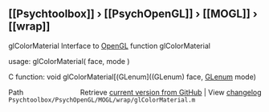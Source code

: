 ## [[Psychtoolbox]] &#8250; [[PsychOpenGL]] &#8250; [[MOGL]] &#8250; [[wrap]]

glColorMaterial  Interface to [OpenGL](OpenGL) function glColorMaterial  
  
usage:  glColorMaterial( face, mode )  
  
C function:  void glColorMaterial[(GLenum]((GLenum) face, [GLenum](GLenum) mode)  




<div class="code_header" style="text-align:right;">
  <span style="float:left;">Path&nbsp;&nbsp;</span> <span class="counter">Retrieve <a href=
  "https://raw.github.com/Psychtoolbox-3/Psychtoolbox-3/beta/Psychtoolbox/PsychOpenGL/MOGL/wrap/glColorMaterial.m">current version from GitHub</a> | View <a href=
  "https://github.com/Psychtoolbox-3/Psychtoolbox-3/commits/beta/Psychtoolbox/PsychOpenGL/MOGL/wrap/glColorMaterial.m">changelog</a></span>
</div>
<div class="code">
  <code>Psychtoolbox/PsychOpenGL/MOGL/wrap/glColorMaterial.m</code>
</div>

